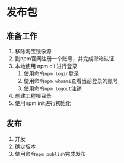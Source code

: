 # 发布包

## 准备工作

1. 移除淘宝镜像源
2. 到npm官网注册一个账号，并完成邮箱认证
3. 本地使用 npm cli 进行登录
   1. 使用命令```npm login```登录
   2. 使用命令```npm whoami```查看当前登录的账号
   3. 使用命令```npm logout```注销
4. 创建工程根目录
5. 使用npm init进行初始化

## 发布

1. 开发
2. 确定版本
3. 使用命令```npm publish```完成发布